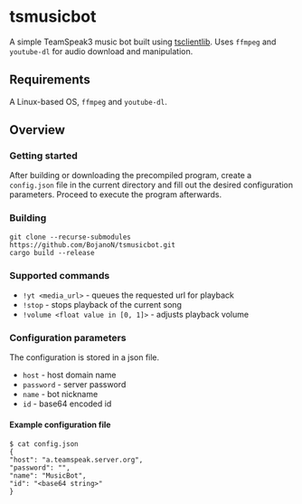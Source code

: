 # tsmusicbot
A simple TeamSpeak3 music bot built using [tsclientlib](https://github.com/ReSpeak/tsclientlib). Uses `ffmpeg` and `youtube-dl` for audio download and manipulation.

## Requirements
A Linux-based OS, `ffmpeg` and `youtube-dl`.

## Overview
### Getting started 
After building or downloading the precompiled program, create a `config.json` file in the current directory and fill out the desired configuration parameters.
Proceed to execute the program afterwards.

### Building
```
git clone --recurse-submodules https://github.com/BojanoN/tsmusicbot.git
cargo build --release
```

### Supported commands
* `!yt <media_url>` - queues the requested url for playback
* `!stop` - stops playback of the current song
* `!volume <float value in [0, 1]>` - adjusts playback volume

### Configuration parameters
The configuration is stored in a json file.
* `host` - host domain name
* `password` - server password
* `name` - bot nickname
* `id` - base64 encoded id

#### Example configuration file
```
$ cat config.json
{
"host": "a.teamspeak.server.org",
"password": "",
"name": "MusicBot",
"id": "<base64 string>"
}
```
